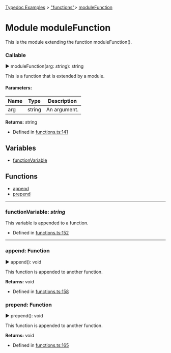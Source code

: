 [Typedoc Examples](../index.md) >  ["functions"](../modules/_functions_.md)>  [moduleFunction](../modules/_functions_.modulefunction.md)
# Module moduleFunction


<p>This is the module extending the function moduleFunction().</p>











 ### Callable

► moduleFunction(arg: *string*): string


<p>This is a function that is extended by a module.</p>







#### Parameters:
| Name  | Type                | Description  |
| ------ | ------------------- | ------------ |
| arg  | string | An argument. |



**Returns:** string







* Defined in [functions.ts:141](https://github.com/tgreyuk/typedoc-plugin-markdown/blob/04105dc/samples/src/typedoc/functions.ts#L141)















## Variables
* [functionVariable](../modules/_functions_.modulefunction.md#functionvariable)

## Functions
* [append](../modules/_functions_.modulefunction.md#append)
* [prepend](../modules/_functions_.modulefunction.md#prepend)

---




<a id="functionvariable"></a>

###  functionVariable:  *string* 


<p>This variable is appended to a function.</p>










* Defined in [functions.ts:152](https://github.com/tgreyuk/typedoc-plugin-markdown/blob/04105dc/samples/src/typedoc/functions.ts#L152)






----






<a id="append"></a>
###  append: Function

► append(): void


<p>This function is appended to another function.</p>










**Returns:** void







* Defined in [functions.ts:158](https://github.com/tgreyuk/typedoc-plugin-markdown/blob/04105dc/samples/src/typedoc/functions.ts#L158)










<a id="prepend"></a>
###  prepend: Function

► prepend(): void


<p>This function is appended to another function.</p>










**Returns:** void







* Defined in [functions.ts:165](https://github.com/tgreyuk/typedoc-plugin-markdown/blob/04105dc/samples/src/typedoc/functions.ts#L165)












